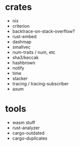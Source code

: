 # crates

- nix
- criterion
- backtrace-on-stack-overflow?
- rust-embed
- dashmap
- smallvec
- num-traits / num, etc
- sha3/keccak
- hashbrown
- notify
- time
- stacker
- tracing / tracing-subscriber
- axum

# tools

- wasm stuff
- rust-analyzer
- cargo-outdated
- cargo-duplicates
